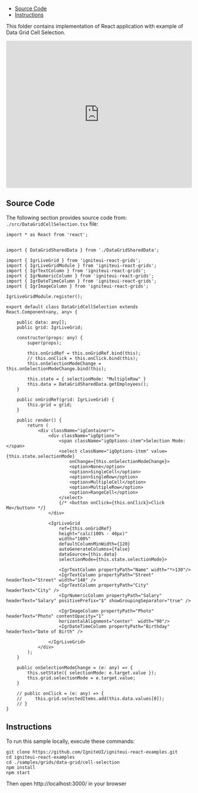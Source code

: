 <!-- NOTE: do not change this file because it will be auto re-generated from template file: -->
<!-- https://github.com/IgniteUI/igniteui-react-examples/tree/master/sample-template-files/ReadMe.md -->

<!-- ## Table of Contents -->
<!-- - [Sample Preview](#Sample-Preview) -->
- [Source Code](#Source-Code)
- [Instructions](#Instructions)

This folder contains implementation of React application with example of Data Grid Cell Selection.
<!-- in the Data Grid component -->
<!-- [Data Grid](https://infragistics.com/Reactsite/components/data-grid.html) -->

<html lang="en" xmlns="http://www.w3.org/1999/xhtml">
    <body>
        <!-- <a target="_blank" href="https://codesandbox.io/s/github/IgniteUI/igniteui-react-examples/tree/master/samples/grids/data-grid/cell-selection?fontsize=14&hidenavigation=1&theme=dark&view=preview&file=/src/DataGridCellSelection.tsx" rel="noopener noreferrer">
            <img height="40px" style="border-radius: 0.5rem" alt="Edit on CodeSandbox" src="https://static.infragistics.com/xplatform/images/sandbox/edit.png"/>
        </a> -->
        <!-- <a target="_blank"
href="https://codesandbox.io/s/github/IgniteUI/igniteui-react-examples/tree/master/samples/maps/geo-map/binding-csv-points?fontsize=14&hidenavigation=1&theme=dark&view=preview">
            <img alt="Edit Sample" src="https://codesandbox.io/static/img/play-codesandbox.svg"/>
        </a> -->
        <!-- <a target="_blank" style="margin-left: 0.5rem"
href="https://codesandbox.io/embed/github/IgniteUI/igniteui-react-examples/tree/master/samples/grids/data-grid/cell-selection?fontsize=14&hidenavigation=1&theme=dark&view=preview&file=/src/DataGridCellSelection.tsx">
            <img height="40px" style="border-radius: 5px" alt="View on CodeSandbox" src="https://static.infragistics.com/xplatform/images/sandbox/view.png"/>
        </a> -->
        <!-- <a target="_blank"
href="https://codesandbox.io/embed/github/IgniteUI/igniteui-react-examples/tree/master/samples/maps/geo-map/binding-csv-points?fontsize=14&hidenavigation=1&theme=dark&view=preview">
            <img alt="View on CodeSandbox" src="https://static.infragistics.com/xplatform/images/sandbox/view.png"/>
        </a>
https://codesandbox.io/embed/react-treemap-overview-rtb45
https://codesandbox.io/static/img/play-codesandbox.svg
https://codesandbox.io/embed/react-treemap-overview-rtb45?view=browser -->
    </body>
</html>

<!-- ## Sample Preview -->

<iframe
  src="https://codesandbox.io/embed/github/IgniteUI/igniteui-react-examples/tree/master/samples/grids/data-grid/cell-selection?fontsize=14&hidenavigation=1&theme=dark&view=preview&file=/src/DataGridCellSelection.tsx"
  style="width:100%; height:400px; border:0; border-radius: 4px; overflow:hidden;"
  allow="accelerometer; ambient-light-sensor; camera; encrypted-media; geolocation; gyroscope; hid; microphone; midi; payment; usb; vr"
  sandbox="allow-forms allow-modals allow-popups allow-presentation allow-same-origin allow-scripts"
></iframe>

## Source Code

The following section provides source code from:
`./src/DataGridCellSelection.tsx` file:

```tsx
import * as React from 'react';


import { DataGridSharedData } from './DataGridSharedData';

import { IgrLiveGrid } from 'igniteui-react-grids';
import { IgrLiveGridModule } from 'igniteui-react-grids';
import { IgrTextColumn } from 'igniteui-react-grids';
import { IgrNumericColumn } from 'igniteui-react-grids';
import { IgrDateTimeColumn } from 'igniteui-react-grids';
import { IgrImageColumn } from 'igniteui-react-grids';

IgrLiveGridModule.register();

export default class DataGridCellSelection extends React.Component<any, any> {

    public data: any[];
    public grid: IgrLiveGrid;

    constructor(props: any) {
        super(props);

        this.onGridRef = this.onGridRef.bind(this);
        // this.onClick = this.onClick.bind(this);
        this.onSelectionModeChange = this.onSelectionModeChange.bind(this);

        this.state = { selectionMode: "MultipleRow" }
        this.data = DataGridSharedData.getEmployees();
    }

    public onGridRef(grid: IgrLiveGrid) {
        this.grid = grid;
    }

    public render() {
        return (
            <div className="igContainer">
                <div className="igOptions">
                    <span className="igOptions-item">Selection Mode: </span>
                    <select className="igOptions-item" value={this.state.selectionMode}
                        onChange={this.onSelectionModeChange}>
                        <option>None</option>
                        <option>SingleCell</option>
                        <option>SingleRow</option>
                        <option>MultipleCell</option>
                        <option>MultipleRow</option>
                        <option>RangeCell</option>
                    </select>
                    {/* <button onClick={this.onClick}>Click Me</button> */}
                </div>

                <IgrLiveGrid
                    ref={this.onGridRef}
                    height="calc(100% - 40px)"
                    width="100%"
                    defaultColumnMinWidth={120}
                    autoGenerateColumns={false}
                    dataSource={this.data}
                    selectionMode={this.state.selectionMode}>

                    <IgrTextColumn propertyPath="Name" width="*>130"/>
                    <IgrTextColumn propertyPath="Street" headerText="Street" width="140" />
                    <IgrTextColumn propertyPath="City" headerText="City" />
                    <IgrNumericColumn propertyPath="Salary" headerText="Salary" positivePrefix="$" showGroupingSeparator="true" />

                    <IgrImageColumn propertyPath="Photo" headerText="Photo" contentOpacity="1"
                    horizontalAlignment="center"  width="90"/>
                    <IgrDateTimeColumn propertyPath="Birthday" headerText="Date of Birth" />

                </IgrLiveGrid>
            </div>
        );
    }

    public onSelectionModeChange = (e: any) => {
        this.setState({ selectionMode: e.target.value });
        this.grid.selectionMode = e.target.value;
    }

    // public onClick = (e: any) => {
    //     this.grid.selectedItems.add(this.data.values[0]);
    // }
}
```

## Instructions
To run this sample locally, execute these commands:

```
git clone https://github.com/IgniteUI/igniteui-react-examples.git
cd igniteui-react-examples
cd ./samples/grids/data-grid/cell-selection
npm install
npm start

```

Then open http://localhost:3000/ in your browser

